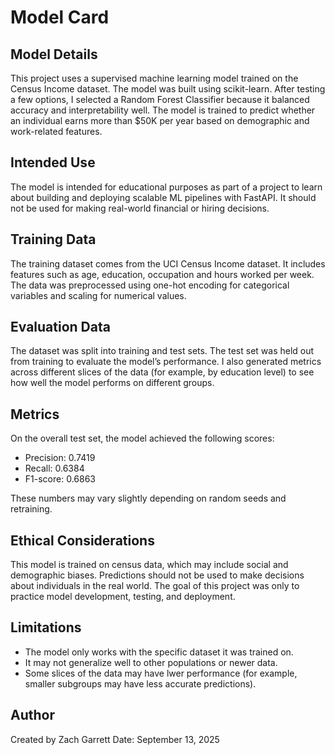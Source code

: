 # Model Card

## Model Details
This project uses a supervised machine learning model trained on the Census Income dataset. The model was built using scikit-learn. After testing a few options, I selected a Random Forest Classifier because it balanced accuracy and interpretability well. The model is trained to predict whether an individual earns more than $50K per year based on demographic and work-related features. 

## Intended Use
The model is intended for educational purposes as part of a project to learn about building and deploying scalable ML pipelines with FastAPI. It should not be used for making real-world financial or hiring decisions.

## Training Data
The training dataset comes from the UCI Census Income dataset. It includes features such as age, education, occupation and hours worked per week. The data was preprocessed using one-hot encoding for categorical variables and scaling for numerical values.

## Evaluation Data
The dataset was split into training and test sets. The test set was held out from training to evaluate the model’s performance. I also generated metrics across different slices of the data (for example, by education level) to see how well the model performs on different groups.

## Metrics
On the overall test set, the model achieved the following scores:
- Precision: 0.7419
- Recall: 0.6384
- F1-score: 0.6863

These numbers may vary slightly depending on random seeds and retraining.

## Ethical Considerations
This model is trained on census data, which may include social and demographic biases. Predictions should not be used to make decisions about individuals in the real world. The goal of this project was only to practice model development, testing, and deployment.

## Limitations
- The model only works with the specific dataset it was trained on.  
- It may not generalize well to other populations or newer data.  
- Some slices of the data may have lwer performance (for example, smaller subgroups may have less accurate predictions).  

## Author
Created by Zach Garrett
Date: September 13, 2025
